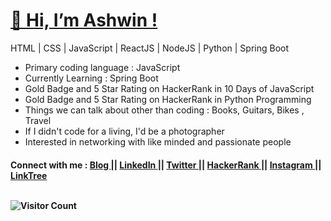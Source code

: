 <h1><a href="https://www.dowhileblog.com"> 👋  Hi, I’m Ashwin ! </a> </h1>

HTML | CSS | JavaScript | ReactJS | NodeJS | Python | Spring Boot


<ul>
  <li> Primary coding language : JavaScript </li>
  <li> Currently Learning : Spring Boot </li>
  <li> Gold Badge and 5 Star Rating on HackerRank in 10 Days of JavaScript</li>
  <li> Gold Badge and 5 Star Rating on HackerRank in Python Programming</li>
  <li> Things we can talk about other than coding : Books, Guitars, Bikes , Travel </li>
  <li> If I didn't code for a living, I'd be a photographer </li>
  <li> Interested in networking with like minded and passionate people </li>
 </ul>
 
 
 <h4> Connect with me : <a href="https://www.dowhileblog.com"> Blog </a> || <a href="https://www.linkedin.com/in/ashwinaashu/">LinkedIn </a> || <a href="https://twitter.com/dowhileblog"> Twitter </a> || <a href="https://www.hackerrank.com/ashwinaashu13"> HackerRank </a> || <a href="https://www.instagram.com/dowhileblog/">Instagram </a> || <a href="https://linktr.ee/ashwinaashu"> LinkTree </a> 
 
    



<!---
AshwinAashu/AshwinAashu is a ✨ special ✨ repository because its `README.md` (this file) appears on your GitHub profile.
You can click the Preview link to take a look at your changes.
--->
<br>
  <br>
  
  
  ![Visitor Count](https://profile-counter.glitch.me/AshwinAashu/count.svg)
